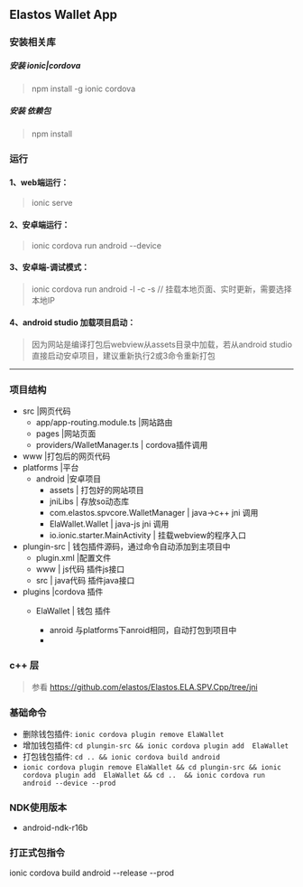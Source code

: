 ## Elastos Wallet App


###  安装相关库

##### 安装 ionic|cordova
> npm install -g ionic cordova 
##### 安装 依赖包
> npm install


### 运行

#### 1、web端运行：
>ionic serve 
#### 2、安卓端运行：
>ionic cordova run android --device
#### 3、安卓端-调试模式：
> ionic cordova run android -l -c -s // 挂载本地页面、实时更新，需要选择本地IP
#### 4、android studio 加载项目启动：
> 因为网站是编译打包后webview从assets目录中加载，若从android studio直接启动安卓项目，建议重新执行2或3命令重新打包


---

### 项目结构

- src |网页代码
    - app/app-routing.module.ts |网站路由
    - pages |网站页面
    - providers/WalletManager.ts | cordova插件调用  
- www |打包后的网页代码
- platforms |平台
    - android |安卓项目
        - assets | 打包好的网站项目
        - jniLibs | 存放so动态库
        - com.elastos.spvcore.WalletManager | java->c++ jni 调用
        - ElaWallet.Wallet | java-js jni 调用
        - io.ionic.starter.MainActivity | 挂载webview的程序入口
- plungin-src | 钱包插件源码，通过命令自动添加到主项目中
    - plugin.xml |配置文件
    - www |  js代码 插件js接口
    - src |  java代码 插件java接口
- plugins |cordova 插件
    - ElaWallet | 钱包 插件 
       
        - anroid 与platforms下anroid相同，自动打包到项目中
        - 
### c++ 层
> 参看 https://github.com/elastos/Elastos.ELA.SPV.Cpp/tree/jni


### 基础命令
* 删除钱包插件: `ionic cordova plugin remove ElaWallet`
* 增加钱包插件: `cd plungin-src && ionic cordova plugin add  ElaWallet`
* 打包钱包插件: `cd .. && ionic cordova build android`
* `ionic cordova plugin remove ElaWallet && cd plungin-src && ionic cordova plugin add  ElaWallet && cd ..  && ionic cordova run android --device --prod`

### NDK使用版本
* android-ndk-r16b

### 打正式包指令
ionic cordova build android --release --prod

